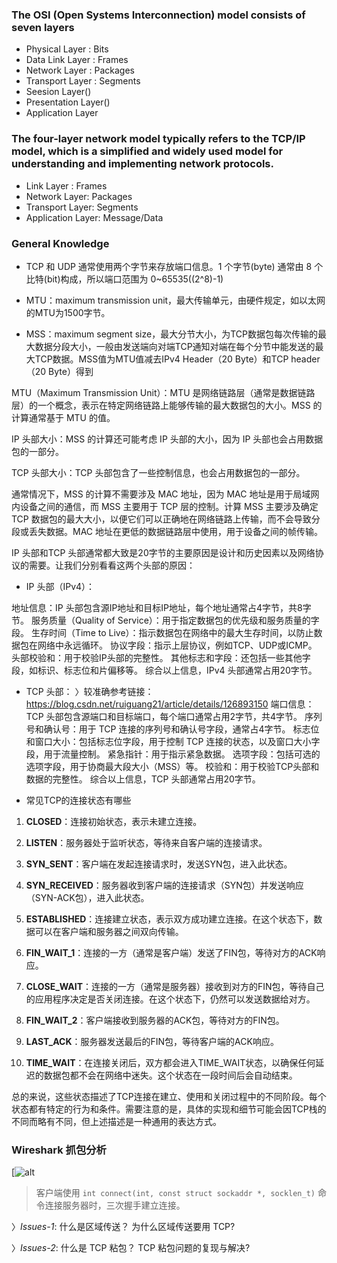### The OSI (Open Systems Interconnection) model consists of seven layers
- Physical Layer : Bits
- Data Link Layer : Frames
- Network Layer : Packages
- Transport Layer : Segments
- Seesion Layer()
- Presentation Layer()
- Application Layer

### The four-layer network model typically refers to the TCP/IP model, which is a simplified and widely used model for understanding and implementing network protocols.

- Link Layer : Frames
- Network Layer: Packages
- Transport Layer: Segments
- Application Layer: Message/Data

### General Knowledge

- TCP 和 UDP 通常使用两个字节来存放端口信息。1 个字节(byte) 通常由 8 个比特(bit)构成，所以端口范围为 0~65535((2^8)-1)

- MTU：maximum transmission unit，最大传输单元，由硬件规定，如以太网的MTU为1500字节。

- MSS：maximum segment size，最大分节大小，为TCP数据包每次传输的最大数据分段大小，一般由发送端向对端TCP通知对端在每个分节中能发送的最大TCP数据。MSS值为MTU值减去IPv4 Header（20 Byte）和TCP header（20 Byte）得到

MTU（Maximum Transmission Unit）：MTU 是网络链路层（通常是数据链路层）的一个概念，表示在特定网络链路上能够传输的最大数据包的大小。MSS 的计算通常基于 MTU 的值。

IP 头部大小：MSS 的计算还可能考虑 IP 头部的大小，因为 IP 头部也会占用数据包的一部分。

TCP 头部大小：TCP 头部包含了一些控制信息，也会占用数据包的一部分。

通常情况下，MSS 的计算不需要涉及 MAC 地址，因为 MAC 地址是用于局域网内设备之间的通信，而 MSS 主要用于 TCP 层的控制。计算 MSS 主要涉及确定 TCP 数据包的最大大小，以便它们可以正确地在网络链路上传输，而不会导致分段或丢失数据。MAC 地址在更低的数据链路层中使用，用于设备之间的帧传输。


IP 头部和TCP 头部通常都大致是20字节的主要原因是设计和历史因素以及网络协议的需要。让我们分别看看这两个头部的原因：

- IP 头部（IPv4）：

地址信息：IP 头部包含源IP地址和目标IP地址，每个地址通常占4字节，共8字节。
服务质量（Quality of Service）：用于指定数据包的优先级和服务质量的字段。
生存时间（Time to Live）：指示数据包在网络中的最大生存时间，以防止数据包在网络中永远循环。
协议字段：指示上层协议，例如TCP、UDP或ICMP。
头部校验和：用于校验IP头部的完整性。
其他标志和字段：还包括一些其他字段，如标识、标志位和片偏移等。
综合以上信息，IPv4 头部通常占用20字节。

- TCP 头部：
〉较准确参考链接： https://blog.csdn.net/ruiguang21/article/details/126893150
端口信息：TCP 头部包含源端口和目标端口，每个端口通常占用2字节，共4字节。
序列号和确认号：用于 TCP 连接的序列号和确认号字段，通常占4字节。
标志位和窗口大小：包括标志位字段，用于控制 TCP 连接的状态，以及窗口大小字段，用于流量控制。
紧急指针：用于指示紧急数据。
选项字段：包括可选的选项字段，用于协商最大段大小（MSS）等。
校验和：用于校验TCP头部和数据的完整性。
综合以上信息，TCP 头部通常占用20字节。

- 常见TCP的连接状态有哪些

1. **CLOSED**：连接初始状态，表示未建立连接。

2. **LISTEN**：服务器处于监听状态，等待来自客户端的连接请求。

3. **SYN_SENT**：客户端在发起连接请求时，发送SYN包，进入此状态。

4. **SYN_RECEIVED**：服务器收到客户端的连接请求（SYN包）并发送响应（SYN-ACK包），进入此状态。

5. **ESTABLISHED**：连接建立状态，表示双方成功建立连接。在这个状态下，数据可以在客户端和服务器之间双向传输。

6. **FIN_WAIT_1**：连接的一方（通常是客户端）发送了FIN包，等待对方的ACK响应。

7. **CLOSE_WAIT**：连接的一方（通常是服务器）接收到对方的FIN包，等待自己的应用程序决定是否关闭连接。在这个状态下，仍然可以发送数据给对方。

8. **FIN_WAIT_2**：客户端接收到服务器的ACK包，等待对方的FIN包。

9. **LAST_ACK**：服务器发送最后的FIN包，等待客户端的ACK响应。

10. **TIME_WAIT**：在连接关闭后，双方都会进入TIME_WAIT状态，以确保任何延迟的数据包都不会在网络中迷失。这个状态在一段时间后会自动结束。

总的来说，这些状态描述了TCP连接在建立、使用和关闭过程中的不同阶段。每个状态都有特定的行为和条件。需要注意的是，具体的实现和细节可能会因TCP栈的不同而略有不同，但上述描述是一种通用的表达方式。


### Wireshark 抓包分析
[![alt]([https://github.com/Dosimz/handy-note/img/tcp1.jpg])
> 客户端使用 `int connect(int, const struct sockaddr *, socklen_t)` 命令连接服务器时，三次握手建立连接。

〉*Issues-1*: 什么是区域传送？ 为什么区域传送要用 TCP?

〉*Issues-2*: 什么是 TCP 粘包？ TCP 粘包问题的复现与解决?

